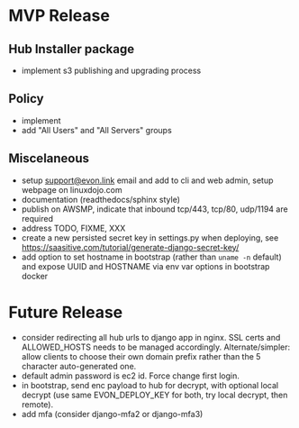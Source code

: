 # MVP Release

## Hub Installer package

* implement s3 publishing and upgrading process

## Policy

* implement
* add "All Users" and "All Servers" groups

## Miscelaneous

* setup support@evon.link email and add to cli and web admin, setup webpage on linuxdojo.com
* documentation (readthedocs/sphinx style)
* publish on AWSMP, indicate that inbound tcp/443, tcp/80, udp/1194 are required
* address TODO, FIXME, XXX
* create a new persisted secret key in settings.py when deploying, see https://saasitive.com/tutorial/generate-django-secret-key/
* add option to set hostname in bootstrap (rather than `uname -n` default) and expose UUID and HOSTNAME via env var options in bootstrap docker

# Future Release

* consider redirecting all hub urls to django app in nginx. SSL certs and ALLOWED_HOSTS needs to be managed accordingly. Alternate/simpler: allow clients to choose their own domain prefix rather than the 5 character auto-generated one.
* default admin password is ec2 id. Force change first login.
* in bootstrap, send enc payload to hub for decrypt, with optional local decrypt (use same EVON_DEPLOY_KEY for both, try local decrypt, then remote).
* add mfa (consider django-mfa2 or django-mfa3)
